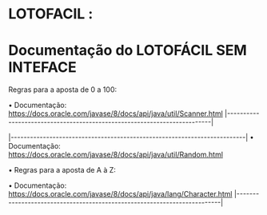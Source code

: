 # LOTOFACIL :
# Documentação do LOTOFÁCIL SEM INTEFACE

Regras para a aposta de 0 a 100:

  • Documentação:
    https://docs.oracle.com/javase/8/docs/api/java/util/Scanner.html
|-------------------------------------------------------------------------|

|-------------------------------------------------------------------------|
• Documentação:
     https://docs.oracle.com/javase/8/docs/api/java/util/Random.html

 • Regras para a aposta de A à Z:   

   • Documentação:
     https://docs.oracle.com/javase/8/docs/api/java/lang/Character.html
|-------------------------------------------------------------------------|     

